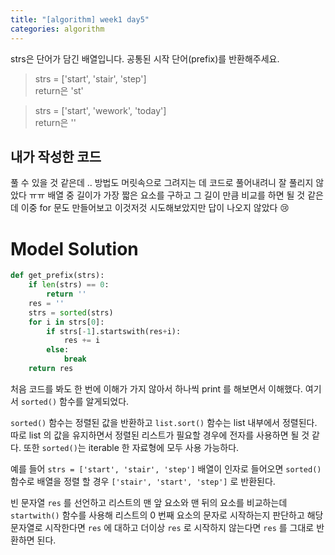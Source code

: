 ```yaml
---
title: "[algorithm] week1 day5"
categories: algorithm
---
```

strs은 단어가 담긴 배열입니다.
공통된 시작 단어(prefix)를 반환해주세요.  
 
>strs = ['start', 'stair', 'step']  
return은 'st'

>strs = ['start', 'wework', 'today']  
return은 ''

## 내가 작성한 코드

풀 수 있을 것 같은데 .. 방법도 머릿속으로 그려지는 데 코드로 풀어내려니 잘 풀리지 않았다 ㅠㅠ 배열 중 길이가 가장 짧은 요소를 구하고 그 길이 만큼 비교를 하면 될 것 같은데 이중 for 문도 만들어보고 이것저것 시도해보았지만 답이 나오지 않았다 😢

# Model Solution
```py
def get_prefix(strs):
    if len(strs) == 0:
        return '' 
    res = ''
    strs = sorted(strs)
    for i in strs[0]:
        if strs[-1].startswith(res+i):
            res += i
        else:
            break
    return res
```
처음 코드를 봐도 한 번에 이해가 가지 않아서 하나씩 print 를 해보면서 이해했다. 여기서 ```sorted()``` 함수를 알게되었다. 

```sorted()``` 함수는 정렬된 값을 반환하고 ```list.sort()``` 함수는 list 내부에서 정렬된다. 따로 list 의 값을 유지하면서 정렬된 리스트가 필요할 경우에 전자를 사용하면 될 것 같다. 또한 ```sorted()```는 iterable 한 자료형에 모두 사용 가능하다. 

예를 들어 ```strs = ['start', 'stair', 'step']``` 배열이 인자로 들어오면 ```sorted()``` 함수로 배열을 정렬 할 경우 ```['stair', 'start', 'step']``` 로 반환된다. 

빈 문자열 ```res``` 를 선언하고 리스트의 맨 앞 요소와 맨 뒤의 요소를 비교하는데 ```startwith()``` 함수를 사용해 리스트의 0 번째 요소의 문자로 시작하는지 판단하고 해당 문자열로 시작한다면 ```res``` 에 대하고 더이상 ```res``` 로 시작하지 않는다면 ```res``` 를 그대로 반환하면 된다. 